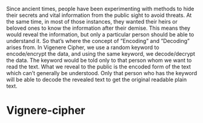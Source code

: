 Since ancient times, people have been experimenting with methods to hide their secrets and vital information
from the public sight to avoid threats. At the same time, in most of those instances, they wanted their heirs
or beloved ones to know the information after their demise. This means they would reveal the information,
but only a particular person should be able to understand it. So that’s where the concept of ”Encoding” and
”Decoding” arises from.
In Vigenere Cipher, we use a random keyword to encode/encrypt the data, and using the same keyword,
we decode/decrypt the data. The keyword would be told only to that person whom we want to read the text.
What we reveal to the public is the encoded form of the text which can’t generally be understood. Only that
person who has the keyword will be able to decode the revealed text to get the original readable plain text.
# Vignere-cipher
